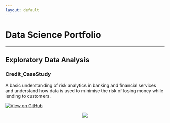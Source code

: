 ```yaml
---
layout: default
---
```


# Data Science Portfolio
---
## Exploratory Data Analysis

### Credit_CaseStudy
A basic understanding of risk analytics in banking and financial services and understand how data 
is used to minimise the risk of losing money while lending to customers.



[![View on GitHub](https://img.shields.io/badge/GitHub-View_on_GitHub-blue?logo=GitHub)](https://github.com/DhruvaHanda/Exploratory-DA-for-Credit-Case)

<center><img src="images/fraud_detection.jpg"/></center>

